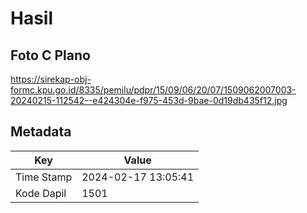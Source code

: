 # Hasil

## Foto C Plano

https://sirekap-obj-formc.kpu.go.id/8335/pemilu/pdpr/15/09/06/20/07/1509062007003-20240215-112542--e424304e-f975-453d-9bae-0d19db435f12.jpg


## Metadata

| Key        | Value               |
| ---------- | ------------------- |
| Time Stamp | 2024-02-17 13:05:41 |
| Kode Dapil | 1501                |



